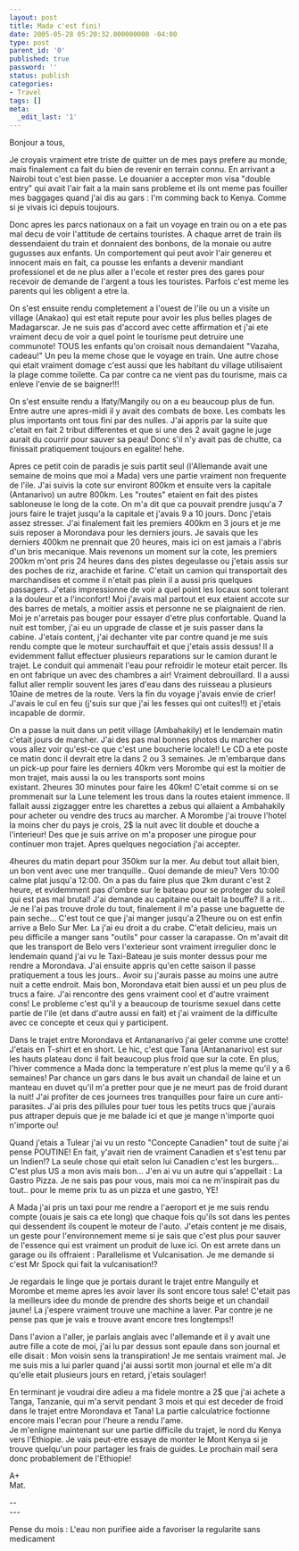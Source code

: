 ```yaml
---
layout: post
title: Mada c'est fini!
date: 2005-05-28 05:20:32.000000000 -04:00
type: post
parent_id: '0'
published: true
password: ''
status: publish
categories:
- Travel
tags: []
meta:
  _edit_last: '1'
---
```

<p>Bonjour a tous,</p>
<p>Je croyais vraiment etre triste de quitter un de mes pays prefere au monde, mais finalement ca fait du bien de revenir en terrain connu. En arrivant a Nairobi tout c'est bien passe. Le douanier a accepter mon visa "double entry" qui avait l'air fait a la main sans probleme et ils ont meme pas fouiller mes baggages quand j'ai dis au gars : I'm comming back to Kenya. Comme si je vivais ici depuis toujours.</p>
<p><!--more--></p>
<p>Donc apres les parcs nationaux on a fait un voyage en train ou on a ete pas mal decu de voir l'attitude de certains touristes. A chaque arret de train ils dessendaient du train et donnaient des bonbons, de la monaie ou autre gugusses aux enfants. Un comportement qui peut avoir l'air genereu et innocent mais en fait, ca pousse les enfants a devenir mandiant professionel et de ne plus aller a l'ecole et rester pres des gares pour recevoir de demande de l'argent a tous les touristes. Parfois c'est meme les parents qui les obligent a etre la.</p>
<p>On s'est ensuite rendu completement a l'ouest de l'ile ou un a visite un village (Anakao) qui est etait repute pour avoir les plus belles plages de Madagarscar. Je ne suis pas d'accord avec cette affirmation et j'ai ete vraiment decu de voir a quel point le tourisme peut detruire une<br />
communote! TOUS les enfants qu'on croisait nous demandaient "Vazaha, cadeau!" Un peu la meme chose que le voyage en train. Une autre chose qui etait vraiment domage c'est aussi que les habitant du village utilisaient la plage comme toilette. Ca par contre ca ne vient pas du tourisme, mais ca enleve l'envie de se baigner!!!</p>
<p>On s'est ensuite rendu a Ifaty/Mangily ou on a eu beaucoup plus de fun. Entre autre une apres-midi il y avait des combats de boxe. Les combats les plus importants ont tous fini par des nulles. J'ai appris par la suite que c'etait en fait 2 tribut differentes et que si une des 2 avait gagne le juge aurait du courrir pour sauver sa peau! Donc s'il n'y avait pas de chutte, ca finissait pratiquement toujours en egalite! hehe.</p>
<p>Apres ce petit coin de paradis je suis partit seul (l'Allemande avait une semaine de moins que moi a Mada) vers une partie vraiment non frequente de l'ile. J'ai suivis la cote sur environt 800km et ensuite vers la capitale (Antanarivo) un autre 800km. Les "routes" etaient en fait des pistes sabloneuse le long de la cote. On m'a dit que ca pouvait prendre jusqu'a 7 jours faire le trajet jusqu'a la capitale et j'avais 9 a 10 jours. Donc j'etais assez stresser. J'ai finalement fait les premiers 400km en 3 jours et je me suis reposer a Morondava pour les derniers jours. Je savais que les derniers 400km ne prennait que 20 heures, mais ici on est jamais a l'abris d'un bris mecanique. Mais revenons un moment sur la cote, les premiers 200km m'ont pris 24 heures dans des pistes degeulasse ou j'etais assis sur des poches de riz, arachide et farine. C'etait un camion qui transportait des marchandises et comme il n'etait pas plein il a aussi pris quelques passagers. J'etais impressionne de voir a quel point les locaux sont tolerant a la douleur et a l'inconfort! Moi j'avais mal partout et eux etaient accote sur des barres de metals, a moitier assis et personne ne se plaignaient de rien. Moi je n'arretais pas bouger pour essayer d'etre plus confortable. Quand la nuit est tomber, j'ai eu un upgrade de classe et je suis passer dans la cabine. J'etais content, j'ai dechanter vite par contre quand je me suis rendu compte que le moteur surchauffait et que j'etais assis dessus! Il a evidemment fallut effectuer plusieurs reparations sur le camion durant le trajet. Le conduit qui ammenait l'eau pour refroidir le moteur etait percer. Ils en ont fabrique un avec des chambres a air! Vraiment debrouillard. Il a aussi fallut aller remplir souvent les jares d'eau dans des ruisseau a plusieurs 10aine de metres de la route. Vers la fin du voyage j'avais envie de crier! J'avais le cul en feu (j'suis sur que j'ai les fesses qui ont cuites!!) et j'etais incapable de dormir.</p>
<p>On a passe la nuit dans un petit village (Ambahakily) et le lendemain matin c'etait jours de marcher. J'ai des pas mal bonnes photos du marcher ou vous allez voir qu'est-ce que c'est une boucherie locale!! Le CD a ete poste ce matin donc il devrait etre la dans 2 ou 3 semaines. Je m'embarque dans un pick-up pour faire les derniers 40km vers Morombe qui est la moitier de mon trajet, mais aussi la ou les transports sont moins<br />
existant. 2heures 30 minutes pour faire les 40km! C'etait comme si on se prommenait sur la Lune telement les trous dans la routes etaient immence. Il fallait aussi zigzagger entre les charettes a zebus qui allaient a Ambahakily pour acheter ou vendre des trucs au marcher. A Morombe j'ai trouve l'hotel la moins cher du pays je crois, 2$ la nuit avec lit double et douche a l'interieur! Des que je suis arrive on m'a proposer une pirogue pour continuer mon trajet. Apres quelques negociation j'ai accepter.</p>
<p>4heures du matin depart pour 350km sur la mer. Au debut tout allait bien, un bon vent avec une mer tranquille.. Quoi demande de mieu? Vers 10:00 calme plat jusqu'a 12:00. On a pas du faire plus que 2km durant c'est 2 heure, et evidemment pas d'ombre sur le bateau pour se proteger du soleil qui est pas mal brutal! J'ai demande au capitaine ou etait la bouffe? Il a rit.. Je ne l'ai pas trouve drole du tout, finalement il m'a passe une baguette de pain seche... C'est tout ce que j'ai manger jusqu'a 21heure ou on est enfin arrive a Belo Sur Mer. La j'ai eu droit a du crabe. C'etait delicieu, mais un peu difficile a manger sans "outils" pour casser la carapasse. On m'avait dit que les transport de Belo vers l'exterieur sont vraiment irregulier donc le lendemain quand j'ai vu le Taxi-Bateau je suis monter dessus pour me rendre a Morondava. J'ai ensuite appris qu'en cette saison il passe pratiquement a tous les jours.. Avoir su j'aurais passe au moins une autre nuit a cette endroit. Mais bon, Morondava etait bien aussi et un peu plus de trucs a faire. J'ai rencontre des gens vraiment cool et d'autre vraiment cons! Le probleme c'est qu'il y a beaucoup de tourisme sexuel dans cette partie de l'ile (et dans d'autre aussi en fait) et j'ai vraiment de la difficulte avec ce concepte et ceux qui y participent.</p>
<p>Dans le trajet entre Morondava et Antananarivo j'ai geler comme une crotte! J'etais en T-shirt et en short. Le hic, c'est que Tana (Antananarivo) est sur les hauts plateau donc il fait beaucoup plus froid que sur la cote. En plus, l'hiver commence a Mada donc la temperature n'est plus la meme qu'il y a 6 semaines! Par chance un gars dans le bus avait un chandail de laine et un manteau en duvet qu'il m'a pretter pour que je ne meurt pas de froid durant la nuit! J'ai profiter de ces journees tres tranquilles pour faire un cure anti-parasites. J'ai pris des pillules pour tuer tous les petits trucs que j'aurais pus attraper depuis que je me balade ici et que je mange n'importe quoi n'importe ou!</p>
<p>Quand j'etais a Tulear j'ai vu un resto "Concepte Canadien" tout de suite j'ai pense POUTINE! En fait, y'avait rien de vraiment Canadien et s'est tenu par un Indien!? La seule chose qui etait selon lui Canadien c'est les burgers... C'est plus US a mon avis mais bon... J'en ai vu un autre qui s'appellait : La Gastro Pizza. Je ne sais pas pour vous, mais moi ca ne m'inspirait pas du tout.. pour le meme prix tu as un pizza et une gastro, YE!</p>
<p>A Mada j'ai pris un taxi pour me rendre a l'aeroport et je me suis rendu compte (ouais je sais ca ete long) que chaque fois qu'ils sot dans les pentes qui dessendent ils coupent le moteur de l'auto. J'etais content je me disais, un geste pour l'environnement meme si je sais que c'est plus pour sauver de l'essence qui est vraiment un produit de luxe ici. On est arrete dans un garage ou ils offraient : Parallelisme et Vulcanisation. Je me demande si c'est Mr Spock qui fait la vulcanisation!?</p>
<p>Je regardais le linge que je portais durant le trajet entre Manguily et Morombe et meme apres les avoir laver ils sont encore tous sale! C'etait pas la meilleurs idee du monde de prendre des shorts beige et un chandail jaune! La j'espere vraiment trouve une machine a laver. Par contre je ne pense pas que je vais e trouve avant encore tres longtemps!!</p>
<p>Dans l'avion a l'aller, je parlais anglais avec l'allemande et il y avait une autre fille a cote de moi, j'ai lu par dessus sont epaule dans son journal et elle disait : Mon voisin sens la transpiration! Je me sentais vraiment mal. Je me suis mis a lui parler quand j'ai aussi sortit mon journal et elle m'a dit qu'elle etait plusieurs jours en retard, j'etais soulager!</p>
<p>En terminant je voudrai dire adieu a ma fidele montre a 2$ que j'ai achete a Tanga, Tanzanie, qui m'a servit pendant 3 mois et qui est deceder de froid dans le trajet entre Morondava et Tana! La partie calculatrice foctionne encore mais l'ecran pour l'heure a rendu l'ame.<br />
Je m'enligne maintenant sur une partie difficile du trajet, le nord du Kenya vers l'Ethiopie. Je vais peut-etre essaye de monter le Mont Kenya si je trouve quelqu'un pour partager les frais de guides. Le prochain mail sera donc probablement de l'Ethiopie!</p>
<p>A+<br />
Mat.</p>
<p>--<br />
---
  
Pense du mois : L'eau non purifiee aide a favoriser la regularite sans medicament